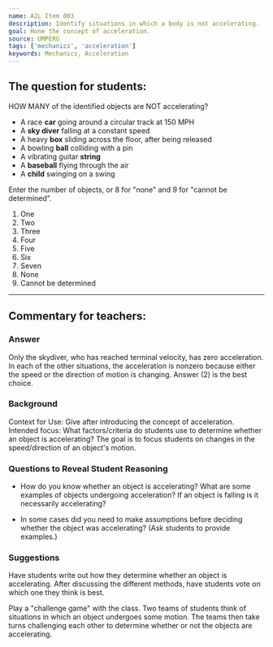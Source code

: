 ```yaml
---
name: A2L Item 003
description: Identify situations in which a body is not accelerating.
goal: Hone the concept of acceleration.
source: UMPERG
tags: ['mechanics', 'acceleration']
keywords: Mechanics, Acceleration
---
```


## The question for students:

HOW MANY of the identified objects are NOT accelerating?

* A race **car** going around a circular track at 150 MPH
* A **sky diver** falling at a constant speed
* A heavy **box** sliding across the floor, after being released
* A bowling **ball** colliding with a pin
* A vibrating guitar **string**
* A **baseball** flying through the air
* A **child** swinging on a swing

Enter the number of objects, or 8 for "none" and 9 for "cannot be determined".

1. One
1. Two
1. Three
1. Four
1. Five
1. Six
1. Seven
1. None
1. Cannot be determined


<hr/>

## Commentary for teachers:

### Answer

Only the skydiver, who has reached terminal velocity, has zero acceleration. In each of the other situations, the acceleration is nonzero because either the speed or the direction of motion is changing. Answer (2) is the best choice.

### Background

Context for Use: Give after introducing the concept of acceleration.  Intended focus: What factors/criteria do students use to determine whether an object is accelerating?  The goal is to focus students on changes in the speed/direction of an object's motion. 

### Questions to Reveal Student Reasoning

* How do you know whether an object is accelerating?  What are some examples of objects undergoing acceleration?  If an object is falling is it necessarily accelerating?

* In some cases did you need to make assumptions before deciding whether the object was accelerating?  (Ask students to provide examples.)

### Suggestions

Have students write out how they determine whether an object is accelerating.  After discussing the different methods, have students vote on which one they think is best.

Play a "challenge game" with the class. Two teams of students think of situations in which an object undergoes some motion.  The teams then take turns challenging each other to determine whether or not the objects are accelerating.
